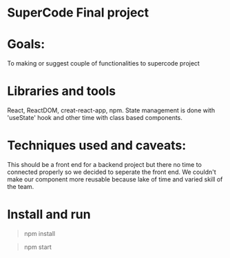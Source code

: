 
# SuperCode Final project

# Goals:
To making or suggest couple of functionalities to supercode project

# Libraries and tools
React, ReactDOM, creat-react-app, npm. 
State management is done with 'useState' hook and other time with class based components.

# Techniques used and caveats:
This should be a front end for a backend project but there no time to connected properly so we decided to seperate the front end.
We couldn't make our component more reusable because lake of time and varied skill of the team.

# Install and run

>npm install

>npm start